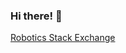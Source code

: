 ### Hi there! :wave:

[Robotics Stack Exchange](https://robotics.stackexchange.com/users/37263/yato)
